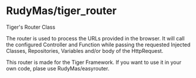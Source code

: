 # RudyMas/tiger_router
Tiger's Router Class

The router is used to process the URLs provided in the browser. It will call the configured Controller and Function while passing the requested Injected Classes, Repositories, Variables and/or body of the HttpRequest.

This router is made for the Tiger Framework. If you want to use it in your own code, plase use RudyMas/easyrouter.
